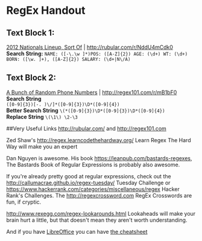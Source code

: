 # RegEx Handout

## Text Block 1:
[2012 Nationals Lineup, Sort Of](https://gitorious.org/talks-and-teaching/talks/raw/a64f5d1e465fa1e35d418a7f76da74278682ea32:NICAR2014/regex/sample%20files/Sample%20Text%202012%20Nationals.txt) |
<http://rubular.com/r/NddU4mCdk0>   
**Search String:**
`NAME: ([-\.\w ]*)POS: ([A-Z]{2}) AGE: (\d+) WT: (\d+) BORN: ([\w. ]+), ([A-Z]{2}) SALARY: (\d+|N\/A)`  

## Text Block 2:
[A Bunch of Random Phone Numbers](https://gitorious.org/talks-and-teaching/talks/raw/a64f5d1e465fa1e35d418a7f76da74278682ea32:NICAR2014/regex/sample%20files/Sample%20Text%20Phone%20Numbers.txt) | <http://regex101.com/r/mB1bF0>
**Search String**   
`([0-9]{3})[-. )\/]*([0-9]{3})\D*([0-9]{4})`  
**Better Search String**
`\(*([0-9]{3})\D*([0-9]{3})\D*([0-9]{4})`  
**Replace String**
`\(\1\) \2-\3`  


##Very Useful Links
<http://rubular.com/> and <http://regex101.com>

Zed Shaw's <http://regex.learncodethehardway.org/> Learn Regex The Hard Way will make you an expert  

Dan Nguyen is awesome. His book <https://leanpub.com/bastards-regexes>, The Bastards Book of Regular Expressions is probably also awesome.  

If you're already pretty good at regular expressions, check out the <http://callumacrae.github.io/regex-tuesday/> Tuesday Challenge or <https://www.hackerrank.com/categories/miscellaneous/regex> Hacker Rank's Challenges. The <http://regexcrossword.com> RegEx Crosswords are fun, if cryptic.  

<http://www.rexegg.com/regex-lookarounds.html> Lookaheads will make your brain hurt a little, but that doesn't mean they aren't worth understanding.

And if you have [LibreOffice](https://www.libreoffice.org/) you can have [the cheatsheet](/talks/2014/HacksHackers/napkin.odt)
